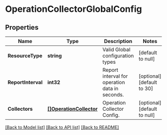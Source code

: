 # OperationCollectorGlobalConfig

## Properties
Name | Type | Description | Notes
------------ | ------------- | ------------- | -------------
**ResourceType** | **string** | Valid Global configuration types | [default to null]
**ReportInterval** | **int32** | Report interval for operation data in seconds. | [optional] [default to 30]
**Collectors** | [**[]OperationCollector**](OperationCollector.md) | Operation Collector Config. | [optional] [default to null]

[[Back to Model list]](../README.md#documentation-for-models) [[Back to API list]](../README.md#documentation-for-api-endpoints) [[Back to README]](../README.md)

